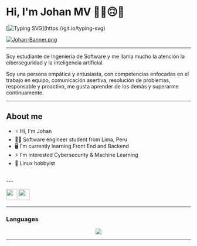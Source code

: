 # Hi, I'm Johan MV ✌🏻🙃🦝

[![Typing SVG](https://readme-typing-svg.herokuapp.com?font=Fira+Code&pause=1000&width=435&lines=I+like+it+programming+.+.+.)](https://git.io/typing-svg)


[![Johan-Banner.png](https://i.postimg.cc/nzGbv1wH/Johan-Banner.png)](https://postimg.cc/FdzBv04q)

---
Soy estudiante de Ingeniería de Software y me llama mucho la atención la ciberseguridad y la inteligencia artificial.

Soy una persona empática y entusiasta, con competencias enfocadas en el trabajo en equipo, comunicación asertiva, resolución de problemas, responsable y proactivo, me gusta aprender de los demás y superarme continuamente.
  
---

## About me

- ⭐ Hi, I'm Johan  
- 🧑‍💻 Software engineer student from Lima, Peru
- 🖥️ I'm currently learning Front End and Backend
- ⚡ I'm interested Cybersecurity & Machine Learning
- 🐧 Linux hobbyist
<br>
---

<p>
<a href="https://www.instagram.com/johan_mv2000/"><img src="https://img.shields.io/badge/Instagram-%23E4405F.svg?style=for-the-badge&logo=Instagram&logoColor=white" style="margin-bottom: 4px;" height="30px" target="_blank"></a>
<a href="https://www.linkedin.com/in/johan-ra%C3%BAl-moreno-vergara-82953620b/"><img src="https://img.shields.io/badge/Linkedin-%231572B6.svg?style=for-the-badge&logo=Linkedin&logoColor=white" style="margin-bottom: 4px;" height="30px" target="_blank"></a>
</p>

---

### Languages

<p align="center">
    <img src="https://skillicons.dev/icons?i=cpp,python,html,css,js,linux,github,mysql" />
</p>

---
